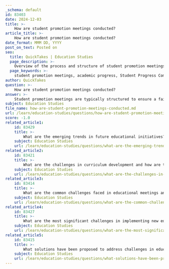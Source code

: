 ```yaml
---
_schema: default
id: 83403
date: 2024-12-03
title: >-
    How are student promotion meetings conducted?
article_title: >-
    How are student promotion meetings conducted?
date_format: MMM DD, YYYY
post_on_text: Posted on
seo:
  title: QuickTakes | Education Studies
  page_description: >-
    Overview of the process and structure of student promotion meetings, including scheduling, decision-making, communication, and follow-up to ensure effective evaluation of academic progress.
  page_keywords: >-
    student promotion meetings, academic progress, Student Progress Committee, SEPC, meeting structure, decision-making, communication, follow-up, scheduling, evaluation process
author: QuickTakes
question: >-
    How are student promotion meetings conducted?
answer: >-
    Student promotion meetings are typically structured to ensure a fair and thorough evaluation of a student's academic progress and readiness to advance to the next phase of their program. Here are the key components and procedures involved in conducting these meetings:\n\n1. **Scheduling and Notification**: Meetings should be scheduled and announced at least two weeks in advance. This allows all primary members of the Student Progress Committee (SPC) to prepare adequately. It is their responsibility to notify any alternates if they are unable to attend and to bring any relevant materials concerning the students being discussed.\n\n2. **Meeting Structure**: The meetings are often guided by a predetermined agenda, which helps keep discussions focused and efficient. Each agenda item is allocated a specific amount of time to ensure that all necessary topics are covered without overrunning the schedule.\n\n3. **Participation**: Students may be accompanied by a support person of their choice during the meeting. However, this support person typically does not participate directly in the proceedings. This structure allows students to have emotional support while maintaining the integrity of the evaluation process.\n\n4. **Decision-Making**: The Student Evaluation and Promotion Committee (SEPC) plays a crucial role in these meetings, making recommendations regarding each student's enrollment and academic progress. The committee acts on behalf of the faculty and provides a structured approach to evaluating student performance.\n\n5. **Communication**: Frequent communication is emphasized to prevent misunderstandings and to keep all stakeholders informed about the student's progress. Regular updates can be beneficial for parents and guardians, ensuring they are involved in the student's educational journey.\n\n6. **Follow-Up**: After the meeting, students are typically notified of the committee's decisions in writing within a specified timeframe, ensuring transparency and clarity regarding their academic standing.\n\nIn summary, student promotion meetings are conducted with careful planning, structured agendas, and a focus on clear communication to support student success and academic integrity.
subject: Education Studies
file_name: how-are-student-promotion-meetings-conducted.md
url: /learn/education-studies/questions/how-are-student-promotion-meetings-conducted
score: -1.0
related_article1:
    id: 83429
    title: >-
        What are the emerging trends in future educational initiatives?
    subject: Education Studies
    url: /learn/education-studies/questions/what-are-the-emerging-trends-in-future-educational-initiatives
related_article2:
    id: 83421
    title: >-
        What are the challenges in curriculum development and how are they addressed?
    subject: Education Studies
    url: /learn/education-studies/questions/what-are-the-challenges-in-curriculum-development-and-how-are-they-addressed
related_article3:
    id: 83414
    title: >-
        What are the common challenges faced in educational meetings and how are they identified?
    subject: Education Studies
    url: /learn/education-studies/questions/what-are-the-common-challenges-faced-in-educational-meetings-and-how-are-they-identified
related_article4:
    id: 83427
    title: >-
        What are the most significant challenges in implementing new educational strategies?
    subject: Education Studies
    url: /learn/education-studies/questions/what-are-the-most-significant-challenges-in-implementing-new-educational-strategies
related_article5:
    id: 83415
    title: >-
        What solutions have been proposed to address challenges in educational settings?
    subject: Education Studies
    url: /learn/education-studies/questions/what-solutions-have-been-proposed-to-address-challenges-in-educational-settings
---
```


&nbsp;
